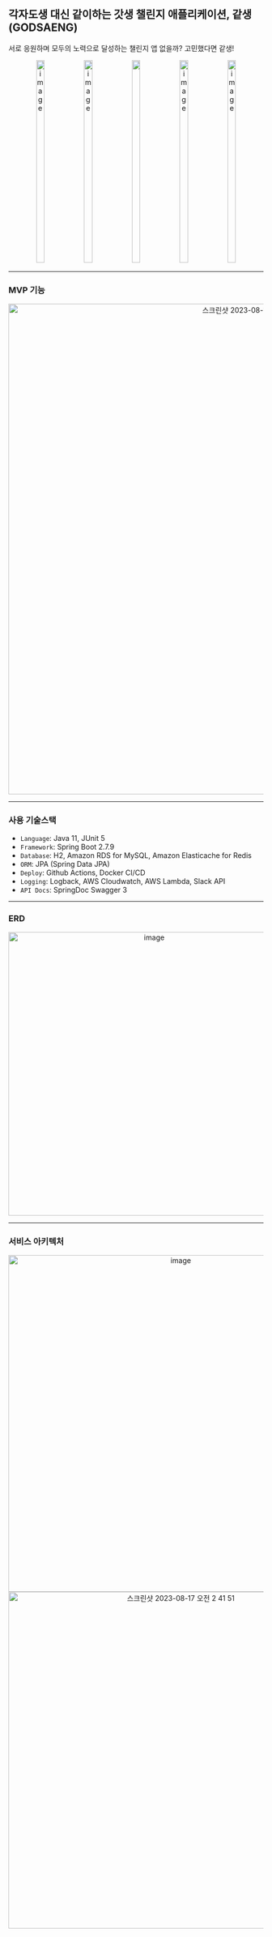 ## 각자도생 대신 같이하는 갓생 챌린지 애플리케이션, 같생(GODSAENG)

서로 응원하며 모두의 노력으로 달성하는 챌린지 앱 없을까? 고민했다면 같생!  

<p align="center">
  <img width="18%" height="400" alt="image" src="https://github.com/mocacong-hackathonKU/godsaeng/assets/69844138/7e70954b-1419-4878-96e0-c65abc518830">
  <img width="18%" height="400" alt="image" src="https://github.com/mocacong-hackathonKU/godsaeng/assets/69844138/d408b3c3-32e2-4498-9963-d75af1ae5714">
  <img width="18%" height="400 alt="image" src="https://github.com/mocacong-hackathonKU/godsaeng/assets/69844138/ddfbc744-3db6-4fd1-b02c-33a1598f6e98">
  <img width="18%" height="400" alt="image" src="https://github.com/mocacong-hackathonKU/godsaeng/assets/69844138/d73b8c0c-2ec0-4b1e-a3fe-f7f669344498">
  <img width="18%" height="400"" alt="image" src="https://github.com/mocacong-hackathonKU/godsaeng/assets/69844138/84d5675a-16b0-4bf3-b1fe-fb27261af0c9">
</p>


- - - 

### MVP 기능
<p align="center">
  <img width="969" alt="스크린샷 2023-08-17 오전 4 54 32" src="https://github.com/mocacong-hackathonKU/godsaeng/assets/69844138/39d62e6f-14b1-40fc-b84e-66ce2aa3a575">
</p>

- - - 

### 사용 기술스택
- `Language`: Java 11, JUnit 5
- `Framework`: Spring Boot 2.7.9
- `Database`: H2, Amazon RDS for MySQL, Amazon Elasticache for Redis
- `ORM`: JPA (Spring Data JPA)
- `Deploy`: Github Actions, Docker CI/CD
- `Logging`: Logback, AWS Cloudwatch, AWS Lambda, Slack API
- `API Docs`: SpringDoc Swagger 3

- - - 

### ERD
<p align="center">
  <img width="560" alt="image" src="https://github.com/mocacong-hackathonKU/godsaeng/assets/69844138/779345a2-01e1-4626-8688-f069d3058c45">

</p>

- - - 

### 서비스 아키텍처
<p align="center">
<img width="665" alt="image" src="https://github.com/mocacong-hackathonKU/godsaeng/assets/69844138/c1129101-b9da-4f7f-a7af-f80d6e9c5035">

<img width="665" alt="스크린샷 2023-08-17 오전 2 41 51" src="https://github.com/mocacong-hackathonKU/godsaeng/assets/69844138/a48c4b34-7835-4ec4-957d-b0fd6a0ce282">

</p>

